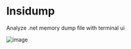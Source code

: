 # Insidump
Analyze .net memory dump file with terminal ui

![image](https://github.com/user-attachments/assets/e54da970-b3d5-4fae-ad78-652248682efb)
